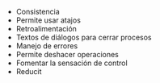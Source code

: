 - Consistencia
- Permite usar atajos
- Retroalimentación
- Textos de diálogos para cerrar procesos
- Manejo de errores
- Permite deshacer operaciones
- Fomentar la sensación de control
- Reducit 